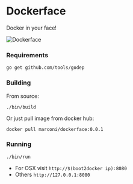 # Dockerface

Docker in your face!

![Dockerface](http://github.marconijr.com/dockerface/dockerface.png?all=1)

### Requirements

    go get github.com/tools/godep

### Building

From source:

    ./bin/build

Or just pull image from docker hub:

    docker pull marconi/dockerface:0.0.1

### Running

    ./bin/run

- For OSX visit `http://$(boot2docker ip):8080`
- Others `http://127.0.0.1:8080`


